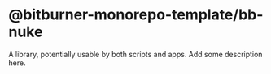 # @bitburner-monorepo-template/bb-nuke

A library, potentially usable by both scripts and apps. Add some description here.
